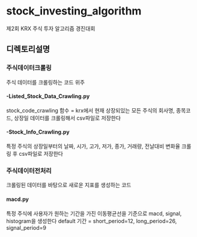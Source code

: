 # stock_investing_algorithm
제2회 KRX 주식 투자 알고리즘 경진대회

## 디렉토리설명
### 주식데이터크롤링
주식 데이터를 크롤링하는 코드 위주
#### -Listed_Stock_Data_Crawling.py
stock_code_crawling 함수 = krx에서 현재 상장되있는 모든 주식의 회사명, 종목코드, 상장일 데이터를 크롤링해서 csv파일로 저장한다
#### -Stock_Info_Crawling.py
특정 주식의 상장일부터의 날짜, 시가, 고가, 저가, 종가, 거래량, 전날대비 변화율 크롤링 후 csv파일로 저장한다

### 주식데이터전처리
크롤링된 데이터를 바탕으로 새로운 지표를 생성하는 코드
#### macd.py
특정 주식에 사용자가 원하는 기간을 가진 이동평균선을 기준으로 macd, signal, histogram을 생성한다
default 기간 = short_period=12, long_period=26, signal_period=9
